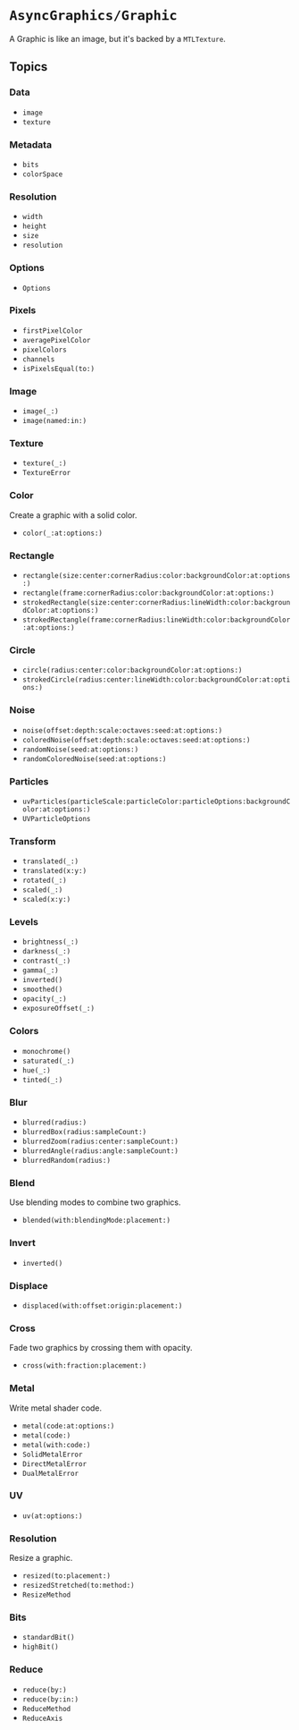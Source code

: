 # ``AsyncGraphics/Graphic``

A Graphic is like an image, but it's backed by a `MTLTexture`. 

## Topics

### Data

- ``image``
- ``texture``

### Metadata

- ``bits``
- ``colorSpace``

### Resolution

- ``width``
- ``height``
- ``size``
- ``resolution``

### Options

- ``Options``

### Pixels

- ``firstPixelColor``
- ``averagePixelColor``
- ``pixelColors``
- ``channels``
- ``isPixelsEqual(to:)``

### Image

- ``image(_:)``
- ``image(named:in:)``

### Texture

- ``texture(_:)``
- ``TextureError``

### Color

Create a graphic with a solid color.

- ``color(_:at:options:)``

### Rectangle

- ``rectangle(size:center:cornerRadius:color:backgroundColor:at:options:)``
- ``rectangle(frame:cornerRadius:color:backgroundColor:at:options:)``
- ``strokedRectangle(size:center:cornerRadius:lineWidth:color:backgroundColor:at:options:)``
- ``strokedRectangle(frame:cornerRadius:lineWidth:color:backgroundColor:at:options:)``

### Circle

- ``circle(radius:center:color:backgroundColor:at:options:)``
- ``strokedCircle(radius:center:lineWidth:color:backgroundColor:at:options:)``

### Noise

- ``noise(offset:depth:scale:octaves:seed:at:options:)``
- ``coloredNoise(offset:depth:scale:octaves:seed:at:options:)``
- ``randomNoise(seed:at:options:)``
- ``randomColoredNoise(seed:at:options:)``

### Particles

- ``uvParticles(particleScale:particleColor:particleOptions:backgroundColor:at:options:)``
- ``UVParticleOptions``

### Transform

- ``translated(_:)``
- ``translated(x:y:)``
- ``rotated(_:)``
- ``scaled(_:)``
- ``scaled(x:y:)``

### Levels

- ``brightness(_:)``
- ``darkness(_:)``
- ``contrast(_:)``
- ``gamma(_:)``
- ``inverted()``
- ``smoothed()``
- ``opacity(_:)``
- ``exposureOffset(_:)``

### Colors

- ``monochrome()``
- ``saturated(_:)``
- ``hue(_:)``
- ``tinted(_:)``

### Blur

- ``blurred(radius:)``
- ``blurredBox(radius:sampleCount:)``
- ``blurredZoom(radius:center:sampleCount:)``
- ``blurredAngle(radius:angle:sampleCount:)``
- ``blurredRandom(radius:)``

### Blend

Use blending modes to combine two graphics.

- ``blended(with:blendingMode:placement:)``

### Invert

- ``inverted()``

### Displace

- ``displaced(with:offset:origin:placement:)``

### Cross

Fade two graphics by crossing them with opacity.

- ``cross(with:fraction:placement:)``

### Metal

Write metal shader code.

- ``metal(code:at:options:)``
- ``metal(code:)``
- ``metal(with:code:)``
- ``SolidMetalError``
- ``DirectMetalError``
- ``DualMetalError``

### UV

- ``uv(at:options:)``

### Resolution

Resize a graphic.

- ``resized(to:placement:)``
- ``resizedStretched(to:method:)``
- ``ResizeMethod``

### Bits

- ``standardBit()``
- ``highBit()``

### Reduce

- ``reduce(by:)``
- ``reduce(by:in:)``
- ``ReduceMethod``
- ``ReduceAxis``
